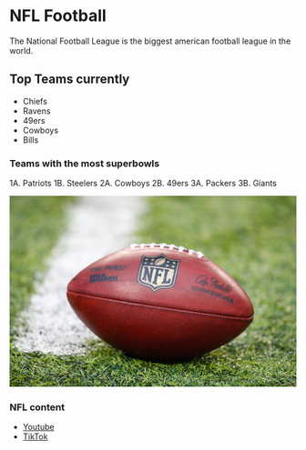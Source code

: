 # NFL Football
 The National Football League is the biggest american football league in the world.

 ## Top Teams currently
- Chiefs
- Ravens
- 49ers
- Cowboys
- Bills

### Teams with the most superbowls
1A. Patriots
1B. Steelers
2A. Cowboys
2B. 49ers
3A. Packers
3B. Giants

![Football](images/football.jpg)

### NFL content
- [Youtube](https://www.youtube.com/@NFL)
- [TikTok](https://www.tiktok.com/@nfl?lang=en)
